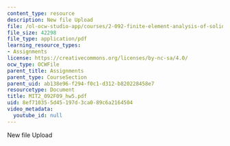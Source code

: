 ```yaml
---
content_type: resource
description: New file Upload
file: /ol-ocw-studio-app/courses/2-092-finite-element-analysis-of-solids-and-fluids-i-fall-2009/8ef710355d45197d3ca089c6a2164504_MIT2_092F09_hw5.pdf
file_size: 42298
file_type: application/pdf
learning_resource_types:
- Assignments
license: https://creativecommons.org/licenses/by-nc-sa/4.0/
ocw_type: OCWFile
parent_title: Assignments
parent_type: CourseSection
parent_uid: ab138e96-f294-f0c1-d312-b820228458e7
resourcetype: Document
title: MIT2_092F09_hw5.pdf
uid: 8ef71035-5d45-197d-3ca0-89c6a2164504
video_metadata:
  youtube_id: null
---
```

New file Upload
